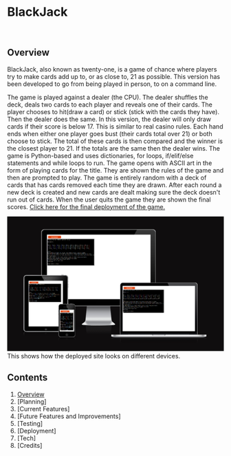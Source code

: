 # BlackJack
<br>

## Overview
BlackJack, also known as twenty-one, is a game of chance where players try to make cards add up to, or as close to, 21 as possible. This version has been developed to go from being played in person, to on a command line.

The game is played against a dealer (the CPU). The dealer shuffles the deck, deals two cards to each player and reveals one of their cards. The player chooses to hit(draw a card) or stick (stick with the cards they have). Then the dealer does the same. In this version, the dealer will only draw cards if their score is below 17. This is similar to real casino rules.
Each hand ends when either one player goes bust (their cards total over 21) or both choose to stick. The total of these cards is then compared and the winner is the closest player to 21. If the totals are the same then the dealer wins.
The game is Python-based and uses dictionaries, for loops, if/elif/else statements and while loops to run.
The game opens with ASCII art in the form of playing cards for the title.
They are shown the rules of the game and then are prompted to play. The game is entirely random with a deck of cards that has cards removed each time they are drawn. After each round a new deck is created and new cards are dealt making sure the deck doesn't run out of cards.
When the user quits the game they are shown the final scores.
[Click here for the final deployment of the game.](https://blackjack-js-d463044b2718.herokuapp.com/)

![Screenshot of "Am I Responsive?" image](/assets/images/am-i-responsive.png)
This shows how the deployed site looks on different devices.
<br>

## Contents
1. [Overview](#overview)
1. [Planning]
1. [Current Features]
1. [Future Features and Improvements]
1. [Testing]
1. [Deployment]
1. [Tech]
1. [Credits]

